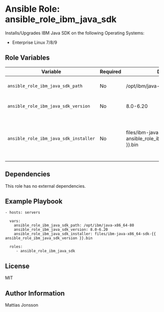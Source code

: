 Ansible Role: ansible_role_ibm_java_sdk
==============

Installs/Upgrades IBM Java SDK on the following Operating Systems:

<ul>
<li> Enterprise Linux 7/8/9
</ul>

Role Variables
--------------

| Variable | Required | Default | Comments |
| -------- | -------- | ------- | -------- |
| `ansible_role_ibm_java_sdk_path` | No | /opt/ibm/java-x86_64-80 | Install path on target system. |
| `ansible_role_ibm_java_sdk_version` | No | 8.0-6.20 | Version of IBM Java SDK. |
| `ansible_role_ibm_java_sdk_installer` | No | files/ibm-java-x86_64-sdk-{{ ansible_role_ibm_java_sdk_version }}.bin | Filename and path to installer file available on Ansible controller. |

Dependencies
------------

This role has no external dependencies.

Example Playbook
----------------

    - hosts: servers

      vars:
        ansible_role_ibm_java_sdk_path: /opt/ibm/java-x86_64-80
        ansible_role_ibm_java_sdk_version: 8.0-6.20
        ansible_role_ibm_java_sdk_installer: files/ibm-java-x86_64-sdk-{{ ansible_role_ibm_java_sdk_version }}.bin

      roles:
         - ansible_role_ibm_java_sdk

License
-------

MIT

Author Information
------------------

Mattias Jonsson
